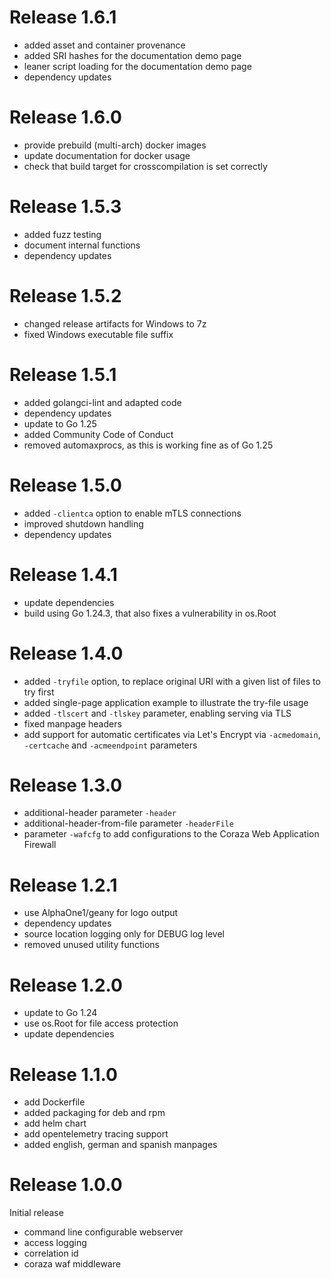 <!-- SPDX-FileCopyrightText: 2025 The SonicWeb contributors.
     SPDX-License-Identifier: MPL-2.0
-->
Release 1.6.1
=============

- added asset and container provenance
- added SRI hashes for the documentation demo page
- leaner script loading for the documentation demo page
- dependency updates

Release 1.6.0
=============

- provide prebuild (multi-arch) docker images
- update documentation for docker usage
- check that build target for crosscompilation is set correctly

Release 1.5.3
=============

- added fuzz testing
- document internal functions
- dependency updates

Release 1.5.2
=============

- changed release artifacts for Windows to 7z
- fixed Windows executable file suffix

Release 1.5.1
=============

- added golangci-lint and adapted code
- dependency updates
- update to Go 1.25
- added Community Code of Conduct
- removed automaxprocs, as this is working fine as of Go 1.25

Release 1.5.0
=============

- added `-clientca` option to enable mTLS connections
- improved shutdown handling
- dependency updates

Release 1.4.1
=============

- update dependencies
- build using Go 1.24.3, that also fixes a vulnerability in os.Root

Release 1.4.0
=============

- added `-tryfile` option, to replace original URI with a given list of
  files to try first
- added single-page application example to illustrate the try-file usage
- added `-tlscert` and `-tlskey` parameter, enabling serving via TLS
- fixed manpage headers
- add support for automatic certificates via Let's Encrypt
  via `-acmedomain`, `-certcache` and `-acmeendpoint` parameters

Release 1.3.0
=============

- additional-header parameter `-header`
- additional-header-from-file parameter `-headerFile`
- parameter `-wafcfg` to add configurations to the Coraza Web Application Firewall

Release 1.2.1
=============

- use AlphaOne1/geany for logo output
- dependency updates
- source location logging only for DEBUG log level
- removed unused utility functions

Release 1.2.0
=============

- update to Go 1.24
- use os.Root for file access protection
- update dependencies

Release 1.1.0
=============

- add Dockerfile
- added packaging for deb and rpm
- add helm chart
- add opentelemetry tracing support
- added english, german and spanish manpages

Release 1.0.0
=============

Initial release

- command line configurable webserver
- access logging
- correlation id
- coraza waf middleware
